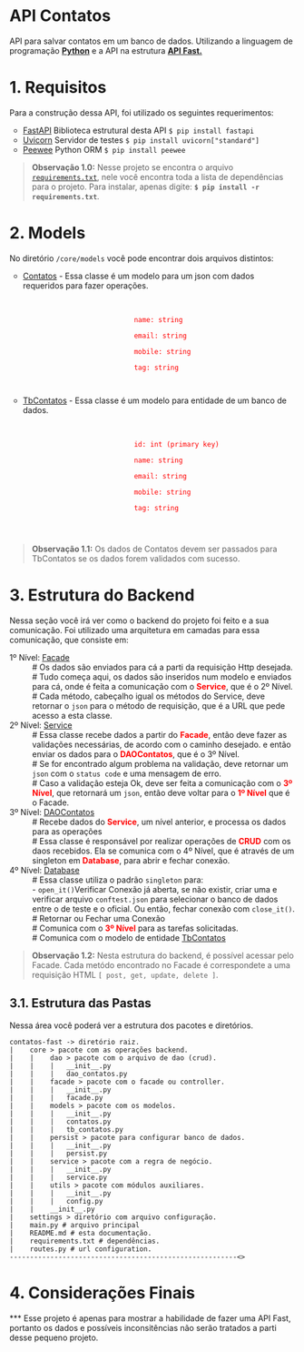 # API Contatos

API para salvar contatos em um banco de dados. Utilizando a linguagem de programação **[Python](https://python.org)** e a API na estrutura **[API Fast.](https://fastapi.tiangolo.com/)**

<h1>1. Requisitos</h1>

Para a construção dessa API, foi utilizado os seguintes requerimentos:

<ul style="list-style-type: circle">
    <li><a href='https://fastapi.tiangolo.com/' target='_blank'>FastAPI</a> Biblioteca estrutural desta API <code>$ pip install fastapi </code></li>
    <li><a href='https://www.uvicorn.org/' target='_blank'>Uvicorn</a> Servidor de testes <code>$ pip install uvicorn["standard"] </code></li>
    <li><a href='http://docs.peewee-orm.com/en/latest/' target='_blank'>Peewee</a> Python ORM <code>$ pip install peewee </code></li>
</ul>

> **Observação 1.0:** Nesse projeto se encontra o arquivo [```requirements.txt```](requirements.txt), nele você encontra toda a lista de dependências para o projeto. Para instalar, apenas digite: **```$ pip install -r requirements.txt```**.

<h1>2. Models</h1>

<p>
    No diretório <code>/core/models</code> você pode encontrar dois arquivos distintos:
</p>

<ul style="list-style-type: circle">
    <li>
        <a href='/core/models/contatos.py' target='_blank'>Contatos</a>
        - Essa classe é um modelo para um json com dados requeridos para fazer operações.
        <ul style='list-style-type: none'>
            <li>
                <code style='color: #ff0000'>
                    <div>
                        name: string <br>
                        email: string <br>
                        mobile: string <br>
                        tag: string
                    </div>
                </code>
            </li>
        </ul>
    </li>
    <li>
        <a href='/core/models/' target='_blank'>TbContatos</a>
        - Essa classe é um modelo para entidade de um banco de dados.
        <ul style='list-style-type: none'>
            <li>
                <code style='color: #ff0000'>
                    <div>
                        id: int (primary key)<br>
                        name: string <br>
                        email: string <br>
                        mobile: string <br>
                        tag: string
                    </div>
                </code>
            </li>
        </ul>
    </li>
</ul>

> **Observação 1.1:** Os dados de Contatos devem ser passados para TbContatos se os dados forem validados com sucesso.

<h1>3. Estrutura do Backend</h1>

<p>
Nessa seção você irá ver como o backend do projeto foi feito e a sua comunicação. Foi utilizado uma arquitetura em camadas para essa comunicação, que consiste em:
</p>

<dl>
    <dt>
        1º Nível: <a href='/core/facade/facade.py' target='_blank'>Facade</a>
    </dt>
        <dd>
            # Os dados são enviados para cá a parti da requisição   Http desejada.
        </dd>
        <dd>
            # Tudo começa aqui, os dados são inseridos num modelo e enviados para cá, onde é feita a comunicação com o <strong style='color: red'>Service</strong>, que é o 2º Nível.
        </dd>
        <dd>
            # Cada método, cabeçalho igual os métodos do Service, deve retornar o <code>json</code> para o método de requisição, que é a URL que pede acesso a esta classe. 
        </dd>
    <dt>
        2º Nível: 
        <a href='/core/service/service.py' target='_blank'>Service</a>
    </dt>
        <dd>
            # Essa classe recebe dados a partir do <strong style='color: red'>Facade</strong>, então deve fazer as validações necessárias, de acordo com o caminho desejado. e então enviar os dados para o 
            <strong style='color: red'>DAOContatos</strong>, que é o 3º Nível.
        </dd>
        <dd>
            # Se for encontrado algum problema na validação, deve retornar um <code>json</code> com o <code>status code</code> e uma mensagem de erro.
        </dd>
        <dd>
            # Caso a validação esteja Ok, deve ser feita a comunicação com o <strong style='color: #ff0000'>3º Nível</strong>, que retornará um <code>json</code>, então deve voltar para o <strong style='color: #ff0000'>1º Nível</strong> que é o Facade.
        </dd>
    <dt>
        3º Nível: 
        <a href='/core/dao/dao_contatos.py' target='_blank'>DAOContatos</a>
    </dt>
        <dd>
            # Recebe dados do <strong style='color: red'>Service</strong>, um nível anterior, e processa os dados para as operações 
        </dd>
        <dd>
            # Essa classe é responsável por realizar operações de <strong style='color: red'>CRUD</strong> com os daos recebidos. Ela se comunica com o 4º Nível, que é através de um singleton em <strong style='color: red'>Database</strong>, para abrir e fechar conexão.
        </dd>
    <dt>
        4º Nível: 
        <a href='/core/persist/persist.py' target='_blank'>Database</a>
    </dt>
        <dd>
            # Essa classe utiliza o padrão <code>singleton</code> para:
        </dd>
        <dd>
            - <code>open_it()</code>Verificar Conexão já aberta, se não existir, criar uma e verificar arquivo <code>conftest.json</code> para selecionar o banco de dados entre o de teste e o oficial. Ou então, fechar conexão com <code>close_it()</code>.
        </dd>
        <dd>
            # Retornar ou Fechar uma Conexão
        </dd>
        <dd>
            # Comunica com o <strong style='color: red'>3º Nível</strong> para as tarefas solicitadas.
        </dd>
        <dd>
            # Comunica com o modelo de entidade <a href='/core/models/tb_contatos.py' target='_blank'>TbContatos</a>
        </dd>
</dl>

> **Observação 1.2:** Nesta estrutura do backend, é possível acessar pelo Facade. Cada metódo encontrado no Facade é correspondete a uma requisição HTML ```[ post, get, update, delete ]```.

<h2>3.1. Estrutura das Pastas</h2>

<p>
Nessa área você poderá ver a estrutura dos pacotes e diretórios.
</p>

```
contatos-fast -> diretório raiz.
|    core > pacote com as operações backend.
|    |    dao > pacote com o arquivo de dao (crud).
|    |    |   __init__.py
|    |    |   dao_contatos.py
|    |    facade > pacote com o facade ou controller.
|    |    |   __init__.py
|    |    |   facade.py
|    |    models > pacote com os modelos.
|    |    |   __init__.py
|    |    |   contatos.py
|    |    |   tb_contatos.py
|    |    persist > pacote para configurar banco de dados.
|    |    |   __init__.py
|    |    |   persist.py
|    |    service > pacote com a regra de negócio.
|    |    |   __init__.py
|    |    |   service.py
|    |    utils > pacote com módulos auxiliares.
|    |    |   __init__.py
|    |    |   config.py
|    |    __init__.py
|    settings > diretório com arquivo configuração.
|    main.py # arquivo principal
|    README.md # esta documentação.
|    requirements.txt # dependências.
|    routes.py # url configuration.
--------------------------------------------------------<>
```

<h1>
4. Considerações Finais
</h1>

<p>
***
Esse projeto é apenas para mostrar a habilidade de fazer uma API Fast, portanto os dados e possíveis inconsitências não serão tratados a parti desse pequeno projeto.
</p>
